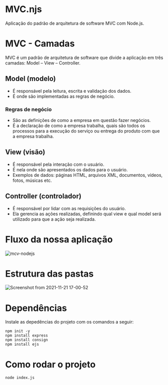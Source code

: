 # MVC.njs
Aplicação do padrão de arquitetura de software MVC com Node.js.

# MVC - Camadas
MVC é um padrão de arquitetura de software que divide a aplicação em três camadas: Model – View – Controller.

## Model (modelo)
- É responsável pela leitura, escrita e validação dos dados.
- É onde são implementadas as regras de negócio.

### Regras de negócio
- São as definições de como a empresa em questão fazer negócios.
- É a declaração de como a empresa trabalha, quais são todos os processos para a execução do serviço ou entrega do produto com que a empresa trabalha.

## View (visão)
- É responsável pela interação com o usuário.
- É nela onde são apresentados os dados para o usuário.
- Exemplos de dados: páginas HTML, arquivos XML, documentos, vídeos, fotos, músicas etc.

## Controller (controlador)
- É responsável por lidar com as requisições do usuário.
- Ela gerencia as ações realizadas, definindo qual view e qual model será utilizado para que a ação seja realizada.

# Fluxo da nossa aplicação

![mcv-nodejs](https://user-images.githubusercontent.com/49795183/142776213-23b60bdb-b44a-49d7-86b0-9606013d9346.png)

# Estrutura das pastas
![Screenshot from 2021-11-21 17-00-52](https://user-images.githubusercontent.com/49795183/142777047-028d0d6b-99e0-4c51-9b07-bb28acae4a08.png)


# Dependências
Instale as depedências do projeto com os comandos a seguir:
```shell
npm init -y
npm install express
npm install consign
npm install ejs
```

# Como rodar o projeto
```shell
node index.js
```
